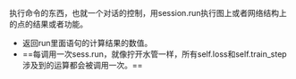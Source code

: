 执行命令的东西，也就一个对话的控制，用session.run执行图上或者网络结构上的点的结果或者功能。
- 返回run里面语句的计算结果的数值。
- ==每调用一次sess.run，就像拧开水管一样，所有self.loss和self.train_step涉及到的运算都会被调用一次。==
